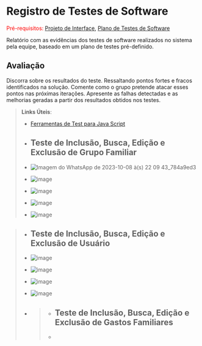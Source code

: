 # Registro de Testes de Software

<span style="color:red">Pré-requisitos: <a href="3-Projeto de Interface.md"> Projeto de Interface</a></span>, <a href="8-Plano de Testes de Software.md"> Plano de Testes de Software</a>

Relatório com as evidências dos testes de software realizados no sistema pela equipe, baseado em um plano de testes pré-definido.

## Avaliação

Discorra sobre os resultados do teste. Ressaltando pontos fortes e fracos identificados na solução. Comente como o grupo pretende atacar esses pontos nas próximas iterações. Apresente as falhas detectadas e as melhorias geradas a partir dos resultados obtidos nos testes.

> **Links Úteis**:
> - [Ferramentas de Test para Java Script](https://geekflare.com/javascript-unit-testing/)
>
> - ## Teste de Inclusão, Busca, Edição e Exclusão de Grupo Familiar
>
> - ![Imagem do WhatsApp de 2023-10-08 à(s) 22 09 43_784a9ed3](https://github.com/ICEI-PUC-Minas-PMV-ADS/pmv-ads-2023-2-e4-proj-infra-t6-family-spend/assets/98751183/67e59bd1-a334-495d-93f8-b1f066c4fb2e)
>
> - ![image](https://github.com/ICEI-PUC-Minas-PMV-ADS/pmv-ads-2023-2-e4-proj-infra-t6-family-spend/assets/98751183/99da06b5-69a9-4f6b-b3c0-4fcedbc12f50)
>
> - ![image](https://github.com/ICEI-PUC-Minas-PMV-ADS/pmv-ads-2023-2-e4-proj-infra-t6-family-spend/assets/98751183/0287761a-7a7d-4857-b83c-faa7aa964b33)
>
> - ![image](https://github.com/ICEI-PUC-Minas-PMV-ADS/pmv-ads-2023-2-e4-proj-infra-t6-family-spend/assets/98751183/e873ca0e-5d23-4408-99e2-d10947c04871)
>
> - ![image](https://github.com/ICEI-PUC-Minas-PMV-ADS/pmv-ads-2023-2-e4-proj-infra-t6-family-spend/assets/98751183/ccdadb57-6bd0-4b75-90aa-a52e13193e08)

> - ## Teste de Inclusão, Busca, Edição e Exclusão de Usuário
>
> - ![image](https://github.com/ICEI-PUC-Minas-PMV-ADS/pmv-ads-2023-2-e4-proj-infra-t6-family-spend/assets/98751183/25e4f576-ddc4-48f8-bfff-f7c6d6d6cf4e)
>
> - ![image](https://github.com/ICEI-PUC-Minas-PMV-ADS/pmv-ads-2023-2-e4-proj-infra-t6-family-spend/assets/98751183/9f419056-da5c-4c12-8d15-69305ddd57a6)
>
> - ![image](https://github.com/ICEI-PUC-Minas-PMV-ADS/pmv-ads-2023-2-e4-proj-infra-t6-family-spend/assets/98751183/d1d3573a-6340-4824-81b1-4fab668e2c98)
>
> - ![image](https://github.com/ICEI-PUC-Minas-PMV-ADS/pmv-ads-2023-2-e4-proj-infra-t6-family-spend/assets/98751183/7b67c01e-b458-442b-9766-5886ac127b34)
>
> - > - ## Teste de Inclusão, Busca, Edição e Exclusão de Gastos Familiares
>   >
>   > - 
